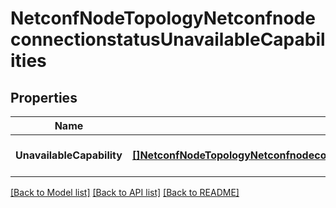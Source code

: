# NetconfNodeTopologyNetconfnodeconnectionstatusUnavailableCapabilities

## Properties
Name | Type | Description | Notes
------------ | ------------- | ------------- | -------------
**UnavailableCapability** | [**[]NetconfNodeTopologyNetconfnodeconnectionstatusUnavailablecapabilitiesUnavailableCapability**](netconf.node.topology.netconfnodeconnectionstatus.unavailablecapabilities.UnavailableCapability.md) | Optional.empty REF:Optional.empty | [optional] [default to null]

[[Back to Model list]](../README.md#documentation-for-models) [[Back to API list]](../README.md#documentation-for-api-endpoints) [[Back to README]](../README.md)


